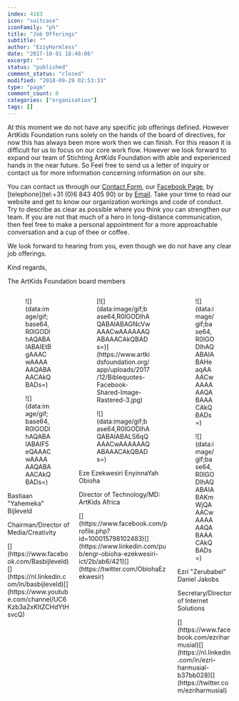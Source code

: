 ```yaml
---
index: 4183
icon: "suitcase"
iconFamily: "ph"
title: "Job Offerings"
subtitle: ""
author: "EzzyHarmless"
date: "2017-10-01 18:48:06"
excerpt: ""
status: "published"
comment_status: "closed"
modified: "2018-09-29 02:53:33"
type: "page"
comment_count: 0
categories: ["organisation"]
tags: []
---
```


At this moment we do not have any specific job offerings defined. However ArtKids Foundation runs solely on the hands of the board of directives, for now this has always been more work then we can finish. For this reason it is difficult for us to focus on our core work flow. However we look forward to expand our team of Stichting ArtKids Foundation with able and experienced hands in the near future. So Feel free to send us a letter of inquiry or contact us for more information concerning information on our site.

You can contact us through our [Contact Form](/en/contact/), our [Facebook Page](https://www.facebook.com/ArtKidsFoundation/?fref=ts), by [telephone](tel:+31 (0)6 843 405 90) or by [Email](mailto:info@artkidsfoundation.org). Take your time to read our website and get to know our organization workings and code of conduct. Try to describe as clear as possible where you think you can strengthen our team. If you are not that much of a hero in long-distance communication, then feel free to make a personal appointment for a more approachable conversation and a cup of thee or coffee.

We look forward to hearing from you, even though we do not have any clear job offerings.

Kind regards,

The ArtKids Foundation board members

<div class="columns">

<div class="column is-one-third">

<div class="card is-profile">

<div class="card-image">

<figure class="image is-2by1">![](data:image/gif;base64,R0lGODlhAQABAIABAIEtBgAAACwAAAAAAQABAAACAkQBADs=)</figure>

</div>

<div class="card-profile-image">

<figure class="image is-128x128">![](data:image/gif;base64,R0lGODlhAQABAIABAIF5eQAAACwAAAAAAQABAAACAkQBADs=)</figure>

</div>

<div class="card-content text-center">

Bastiaan "Yahemeka" Bijleveld

Chairman/Director of Media/Creativity

</div>

<footer class="card-footer">[](https://www.facebook.com/Basbijleveld)[](https://nl.linkedin.com/in/basbijleveld)[](https://www.youtube.com/channel/UC6Kzb3a2xKltZCHdYtHsvcQ)</footer>

</div>

</div>

<div class="column is-one-third">

<div class="card is-profile">

<div class="card-image">

<figure class="image is-2by1">[![](data:image/gif;base64,R0lGODlhAQABAIABAGNcVwAAACwAAAAAAQABAAACAkQBADs=)](https://www.artkidsfoundation.org/app/uploads/2017/12/Biblequotes-Facebook-Shared-Image-Rastered-3.jpg)</figure>

</div>

<div class="card-profile-image">

<figure class="image is-128x128">![](data:image/gif;base64,R0lGODlhAQABAIABALS6qQAAACwAAAAAAQABAAACAkQBADs=)</figure>

</div>

<div class="card-content text-center">

Eze Ezekwesiri EnyinnaYah Obioha

Director of Technology/MD: ArtKids Africa

</div>

<footer class="card-footer">[](https://www.facebook.com/profile.php?id=100015798102483)[](https://www.linkedin.com/pub/engr-obioha-ezekwesiri-ict/2b/ab6/421)[](https://twitter.com/ObiohaEzekwesir)</footer>

</div>

</div>

<div class="column is-one-third">

<div class="card is-profile">

<div class="card-image">

<figure class="image is-2by1">![](data:image/gif;base64,R0lGODlhAQABAIABAHeaqAAAACwAAAAAAQABAAACAkQBADs=)</figure>

</div>

<div class="card-profile-image">

<figure class="image is-128x128">![](data:image/gif;base64,R0lGODlhAQABAIABAKmWjQAAACwAAAAAAQABAAACAkQBADs=)</figure>

</div>

<div class="card-content text-center">

Ezri "Zerubabel" Daniel Jakobs

Secretary/Director of Internet Solutions

</div>

<footer class="card-footer">[](https://www.facebook.com/ezriharmusial)[](https://nl.linkedin.com/in/ezri-harmusial-b37bb028)[](https://twitter.com/ezriharmusial)</footer>

</div>

</div>

</div>